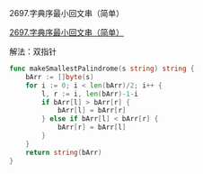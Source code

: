 2697.字典序最小回文串（简单）

[2697.字典序最小回文串（简单）](https://leetcode.cn/problems/lexicographically-smallest-palindrome/)



解法：双指针



```go
func makeSmallestPalindrome(s string) string {
	bArr := []byte(s)
	for i := 0; i < len(bArr)/2; i++ {
		l, r := i, len(bArr)-1-i
		if bArr[l] > bArr[r] {
			bArr[l] = bArr[r]
		} else if bArr[l] < bArr[r] {
			bArr[r] = bArr[l]
		}
	}
	return string(bArr)
}
```
